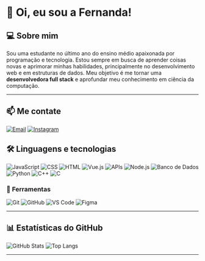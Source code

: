 # 👋 Oi, eu sou a Fernanda!

## 💻 Sobre mim
Sou uma estudante no último ano do ensino médio apaixonada por programação e tecnologia. Estou sempre em busca de aprender coisas novas e aprimorar minhas habilidades, principalmente no desenvolvimento web e em estruturas de dados. Meu objetivo é me tornar uma **desenvolvedora full stack** e aprofundar meu conhecimento em ciência da computação. 

---
## 📫 Me contate
[![Email](https://img.shields.io/badge/-Email-D14836?style=for-the-badge&logo=gmail&logoColor=white)](https://mail.google.com/mail/?view=cm&fs=1&to=helenafernanda78ko@gmail.com)
[![Instagram](https://img.shields.io/badge/-Instagram-E4405F?style=for-the-badge&logo=instagram&logoColor=white)](https://www.instagram.com/nandaxzc)

## 🛠️ Linguagens e tecnologias

![JavaScript](https://img.shields.io/badge/-JavaScript-F7DF1E?style=for-the-badge&logo=javascript&logoColor=black)
![CSS](https://img.shields.io/badge/-CSS3-1572B6?style=for-the-badge&logo=css3)
![HTML](https://img.shields.io/badge/-HTML5-E34F26?style=for-the-badge&logo=html5&logoColor=white)
![Vue.js](https://img.shields.io/badge/-Vue.js-4FC08D?style=for-the-badge&logo=vue.js&logoColor=white)
![APIs](https://img.shields.io/badge/-APIs-0064A5?style=for-the-badge)
![Node.js](https://img.shields.io/badge/-Node.js-339933?style=for-the-badge&logo=node.js&logoColor=white)
![Banco de Dados](https://img.shields.io/badge/-Database-4479A1?style=for-the-badge&logo=mysql&logoColor=white)
![Python](https://img.shields.io/badge/-Python-3776AB?style=for-the-badge&logo=python&logoColor=white)
![C++](https://img.shields.io/badge/-C++-00599C?style=for-the-badge&logo=c%2B%2B&logoColor=white)
![C](https://img.shields.io/badge/-C-A8B9CC?style=for-the-badge&logo=c&logoColor=white)

### 🔧 **Ferramentas**
![Git](https://img.shields.io/badge/-Git-F05032?style=for-the-badge&logo=git&logoColor=white)
![GitHub](https://img.shields.io/badge/-GitHub-181717?style=for-the-badge&logo=github)
![VS Code](https://img.shields.io/badge/-VS%20Code-007ACC?style=for-the-badge&logo=visual-studio-code&logoColor=white)
![Figma](https://img.shields.io/badge/-Figma-F24E1E?style=for-the-badge&logo=figma&logoColor=white)

---

## 📊 Estatísticas do GitHub

![GitHub Stats](https://github-readme-stats.vercel.app/api?username=nandahelena&show_icons=true&theme=radical)
![Top Langs](https://github-readme-stats.vercel.app/api/top-langs/?username=nandahelena&layout=compact&theme=radical)

---

